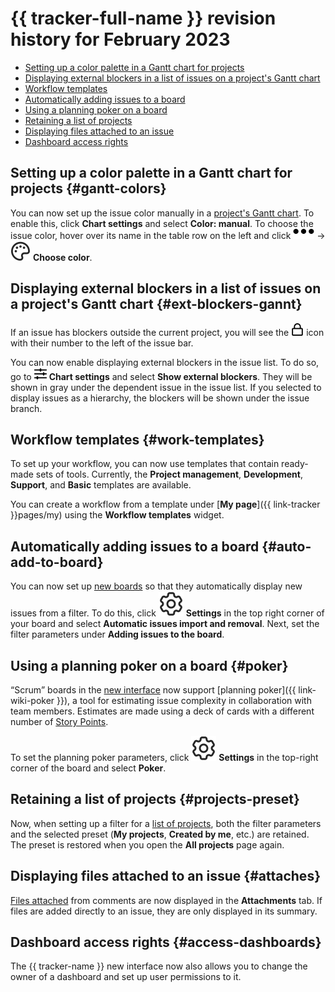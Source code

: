 # {{ tracker-full-name }} revision history for February 2023

* [Setting up a color palette in a Gantt chart for projects](#gantt-colors)
* [Displaying external blockers in a list of issues on a project's Gantt chart](#ext-blockers-gannt)
* [Workflow templates](#work-templates)
* [Automatically adding issues to a board](#auto-add-to-board)
* [Using a planning poker on a board](#poker)
* [Retaining a list of projects](#projects-preset)
* [Displaying files attached to an issue](#attaches)
* [Dashboard access rights](#access-dashboards)

## Setting up a color palette in a Gantt chart for projects {#gantt-colors}

You can now set up the issue color manually in a [project's Gantt chart](../manager/gantt-project.md). To enable this, click **Chart settings** and select **Color: manual**. To choose the issue color, hover over its name in the table row on the left and click ![](../../_assets/horizontal-ellipsis.svg) → ![](../../_assets/tracker/svg/gannt-palette.svg) **Choose color**.

## Displaying external blockers in a list of issues on a project's Gantt chart {#ext-blockers-gannt}

If an issue has blockers outside the current project, you will see the ![](../../_assets/tracker/svg/blocker.svg) icon with their number to the left of the issue bar.

You can now enable displaying external blockers in the issue list. To do so, go to ![](../../_assets/tracker/svg/gantt-settings-button.svg)&nbsp;**Chart settings** and select **Show external blockers**. They will be shown in gray under the dependent issue in the issue list. If you selected to display issues as a hierarchy, the blockers will be shown under the issue branch.

## Workflow templates {#work-templates}

To set up your workflow, you can now use templates that contain ready-made sets of tools. Currently, the **Project management**, **Development**, **Support**, and **Basic** templates are available.

You can create a workflow from a template under [**My page**]({{ link-tracker }}pages/my) using the **Workflow templates** widget.

## Automatically adding issues to a board {#auto-add-to-board}

You can now set up [new boards](../manager/agile-new.md) so that they automatically display new issues from a filter.
To do this, click ![](../../_assets/tracker/svg/settings.svg) **Settings** in the top right corner of your board and select **Automatic issues import and removal**. Next, set the filter parameters under **Adding issues to the board**.

## Using a planning poker on a board {#poker}

<q>Scrum</q> boards in the [new interface](../manager/agile-new.md) now support [planning poker]({{ link-wiki-poker }}), a tool for estimating issue complexity in collaboration with team members. Estimates are made using a deck of cards with a different number of [Story Points](../manager/agile.md#dlen_sp).

To set the planning poker parameters, click ![](../../_assets/tracker/svg/settings.svg) **Settings** in the top-right corner of the board and select **Poker**.

## Retaining a list of projects {#projects-preset}

Now, when setting up a filter for a [list of projects](../manager/my-projects.md), both the filter parameters and the selected preset (**My projects**, **Created by me**, etc.) are retained. The preset is restored when you open the **All projects** page again.

## Displaying files attached to an issue {#attaches}

[Files attached](../user/attach-file.md) from comments are now displayed in the **Attachments** tab. If files are added directly to an issue, they are only displayed in its summary.

## Dashboard access rights {#access-dashboards}

The {{ tracker-name }} new interface now also allows you to change the owner of a dashboard and set up user permissions to it.
